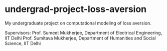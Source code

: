 # undergrad-project-loss-aversion
My undergraduate project on computational modeling of loss aversion.

Supervisors: 
Prof. Sumeet Mukherjee, Department of Electrical Engineering, IIT Delhi
Prof. Sumitava Mukherjee, Department of Humanities and Social Science, IIT Delhi
